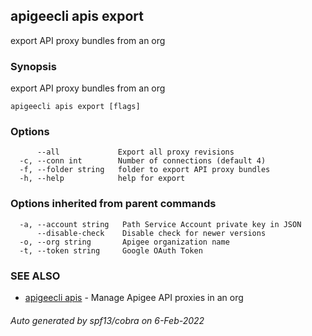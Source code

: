 ## apigeecli apis export

export API proxy bundles from an org

### Synopsis

export API proxy bundles from an org

```
apigeecli apis export [flags]
```

### Options

```
      --all             Export all proxy revisions
  -c, --conn int        Number of connections (default 4)
  -f, --folder string   folder to export API proxy bundles
  -h, --help            help for export
```

### Options inherited from parent commands

```
  -a, --account string   Path Service Account private key in JSON
      --disable-check    Disable check for newer versions
  -o, --org string       Apigee organization name
  -t, --token string     Google OAuth Token
```

### SEE ALSO

* [apigeecli apis](apigeecli_apis.md)	 - Manage Apigee API proxies in an org

###### Auto generated by spf13/cobra on 6-Feb-2022
